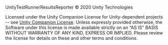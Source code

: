 UnityTestRunnerResultsReporter © 2020 Unity Technologies

Licensed under the Unity Companion License for Unity-dependent projects -- see [Unity Companion License](https://unity3d.com/legal/licenses/Unity_Companion_License).
Unless expressly provided otherwise, the Software under this license is made available strictly on an “AS IS” BASIS WITHOUT WARRANTY OF ANY KIND, EXPRESS OR IMPLIED. Please review the license for details on these and other terms and conditions.